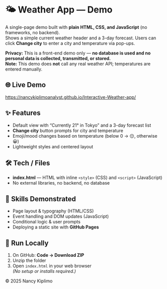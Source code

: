 # 🌤 Weather App — Demo

A single-page demo built with **plain HTML, CSS, and JavaScript** (no frameworks, no backend).  
Shows a simple current weather header and a 3-day forecast. Users can click **Change city** to enter a city and temperature via pop-ups.

**Privacy:** This is a front-end demo only — **no database is used and no personal data is collected, transmitted, or stored.**  
**Note:** This demo does **not** call any real weather API; temperatures are entered manually.

## 🌐 Live Demo
https://nancykiplimoanalyst.github.io/Interactive-Weather-app/

## ✨ Features
- Default view with “Currently 21° in Tokyo” and a 3-day forecast list
- **Change city** button prompts for city and temperature
- Emoji/mood changes based on temperature (below 0 → 😔, otherwise 😀)
- Lightweight styles and centered layout

## 🛠 Tech / Files
- **index.html** — HTML with inline `<style>` (CSS) and `<script>` (JavaScript)
- No external libraries, no backend, no database

## 🧠 Skills Demonstrated
- Page layout & typography (HTML/CSS)
- Event handling and DOM updates (JavaScript)
- Conditional logic & user prompts
- Deploying a static site with **GitHub Pages**

## 🚀 Run Locally
1) On GitHub: **Code → Download ZIP**  
2) Unzip the folder  
3) Open `index.html` in your web browser  
*(No setup or installs required.)*

© 2025 Nancy Kiplimo
